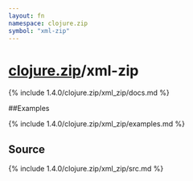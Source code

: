 ```yaml
---
layout: fn
namespace: clojure.zip
symbol: "xml-zip"
---
```


# [clojure.zip](../)/xml-zip

{% include 1.4.0/clojure.zip/xml_zip/docs.md %}

##Examples

{% include 1.4.0/clojure.zip/xml_zip/examples.md %}
## Source
{% include 1.4.0/clojure.zip/xml_zip/src.md %}

